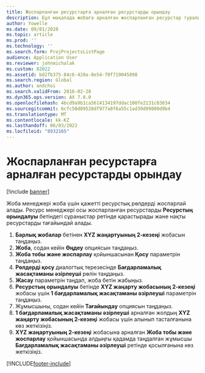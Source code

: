 ```yaml
---
title: Жоспарланған ресурстарға арналған ресурстарды орындау
description: Бұл мақалада жобаға арналған жоспарланған ресурстар туралы ақпарат берілген.
author: Yowelle
ms.date: 09/01/2020
ms.topic: article
ms.prod: ''
ms.technology: ''
ms.search.form: ProjProjectsListPage
audience: Application User
ms.reviewer: johnmichalak
ms.custom: 82022
ms.assetid: bd2fb375-84c6-428a-8e54-f0f719045898
ms.search.region: Global
ms.author: andchoi
ms.search.validFrom: 2016-02-28
ms.dyn365.ops.version: AX 7.0.0
ms.openlocfilehash: 4bcd9a9b1ca5614134197ddac100fe2131c03034
ms.sourcegitcommit: 6cfc50d89528df977a8f6a55c1ad39d99800d9b4
ms.translationtype: MT
ms.contentlocale: kk-KZ
ms.lasthandoff: 06/03/2022
ms.locfileid: "8932165"
---
```

# <a name="resource-fulfillment-for-planned-resources"></a>Жоспарланған ресурстарға арналған ресурстарды орындау

[!include [banner](../includes/banner.md)]

Жоба менеджері жоба үшін қажетті ресурстық рөлдерді жоспарлай алады. Ресурс менеджері осы жоспарланған ресурстарды **Ресурстың орындалуы** бетіндегі сұраныстар ретінде қарастырады және нақты ресурстарды тағайындай алады.

1. **Барлық жобалар** бетінен **XYZ жаңартуының 2-кезеңі** жобасын таңдаңыз.
2. **Жоба**, содан кейін **Өңдеу** опциясын таңдаңыз.
3. **Жоба тобы және жоспарлау** қойыншасынан **Қосу** параметрін таңдаңыз.
4. **Рөлдерді қосу** диалогтық терезесінде **Бағдарламалық жасақтаманы әзірлеуші** рөлін таңдаңыз.
5. **Жасау** параметрін таңдап, жоба бетін жабыңыз.
6. **Ресурстың орындалуы** бетінде **XYZ жаңарту жобасының 2-кезеңі** жобасы үшін **1 бағдарламалық жасақтаманы әзірлеуші** параметрін таңдаңыз.
7. Жұмысшыны, содан кейін **Тағайындау** опциясын таңдаңыз.
8. **1 бағдарламалық жасақтаманы әзірлеуші** арналған жолдың **XYZ жаңарту жобасының 2-кезеңі** жобасы үшін алынып тасталғанына көз жеткізіңіз.
9. **XYZ жаңартуының 2-кезеңі** жобасына арналған **Жоба тобы және жоспарлау** қойыншасында алдыңғы қадамда таңдалған жұмысшы **Бағдарламалық жасақтаманы әзірлеуші** ретінде қосылғанына көз жеткізіңіз.


[!INCLUDE[footer-include](../includes/footer-banner.md)]